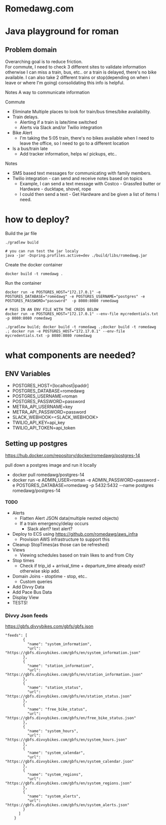 # Romedawg.com

# Java playground for roman

## Problem domain
Overarching goal is to reduce friction.  
For commute, I need to check 3 different sites to validate information 
otherwise I can miss a train, bus, etc..  or a train is delayed, there's no bike available. 
I can also take 2 different trains or stop(depending on when i leave or where I'm going) consolidating this info is helpful.

Notes
A way to communicate information


Commute
 - Eliminate Multiple places to look for train/bus times/bike availability.
 - Train delays.
   - Alerting if a train is late/time switched
   - Alerts via Slack and/or Twilio integration
 - Bike Alert
   - I'm taking the 5:05 train, there's no bikes available when I need to leave the office, so I need to go to a different location
 - Is a bus/train late
   - Add tracker information, helps w/ pickups, etc..

Notes
 - SMS based text messages for communicating with family members.
 - Twilio integration -  can send and receive notes based on topics
   - Example, I can send a text message with Costco - Grassfed butter or Hardware - ducktape, shovel, rope
   - I could then send a text - Get Hardware and be given a list of items I need.
   

# how to deploy?
Build the jar file
```
./gradlew build

# you can run test the jar localy
java -jar -Dspring.profiles.active=dev ./build/libs/romedawg.jar

```

Create the docker container
```
docker build -t romedawg .
```

Run the container
```
docker run -e POSTGRES_HOST="172.17.0.1" -e POSTGRES_DATABASE="romedawg" -e POSTGRES_USERNAME="postgres" -e POSTGRES_PASSWORD="password"  -p 8080:8080 romedawg

# PASS IN AN ENV FILE WITH THE CREDS BELOW
docker run -e POSTGRES_HOST="172.17.0.1" --env-file mycredentials.txt -p 8080:8080 romedawg

./gradlew build; docker build -t romedawg .;docker build -t romedawg .; docker run -e POSTGRES_HOST="172.17.0.1" --env-file mycredentials.txt -p 8080:8080 romedawg
```

# what components are needed?

## ENV Variables
- POSTGRES_HOST=[localhost|ipaddr]
- POSTGRES_DATABASE=romedawg 
- POSTGRES_USERNAME=roman 
- POSTGRES_PASSWORD=password 
- METRA_API_USERNAME=key 
- METRA_API_PASSWORD=password
- SLACK_WEBHOOK=<SLACK_WEBHOOK>
- TWILIO_API_KEY=api_key
- TWILIO_API_TOKEN=api_token


## Setting up postgres
https://hub.docker.com/repository/docker/romedawg/postgres-14

pull down a postgres image and run it locally
 - docker pull romedawg/postgres-14
 - docker run -e ADMIN_USER=roman -e ADMIN_PASSWORD=password -e POSTGRES_DATABASE=romedawg -p 5432:5432 --name postgres romedawg/postgres-14


#### TODO
- Alerts
    - Flatten Alert JSON data(multiple nested objects)
    - If a train emergency/delay occurs
      - Slack alert? text alert?
- Deploy to ECS using https://github.com/romedawg/aws_infra
  - Provision AWS infrastructure to support this
- Cleanup StopTimes(as those can be refreshed)
- Views
    - Viewing schedules based on train likes to and from City
- Stop times
   - Check if trip_id + arrival_time + departure_time already exist? otherwise skip add.
- Domain Joins - stoptime - stop, etc..
  - Custom queries
- Add Divvy Data
- Add Pace Bus Data
- Display View
- TESTS!

### Divvy Json feeds
https://gbfs.divvybikes.com/gbfs/gbfs.json
```
"feeds": [
        {
          "name": "system_information",
          "url": "https://gbfs.divvybikes.com/gbfs/en/system_information.json"
        },
        {
          "name": "station_information",
          "url": "https://gbfs.divvybikes.com/gbfs/en/station_information.json"
        },
        {
          "name": "station_status",
          "url": "https://gbfs.divvybikes.com/gbfs/en/station_status.json"
        },
        {
          "name": "free_bike_status",
          "url": "https://gbfs.divvybikes.com/gbfs/en/free_bike_status.json"
        },
        {
          "name": "system_hours",
          "url": "https://gbfs.divvybikes.com/gbfs/en/system_hours.json"
        },
        {
          "name": "system_calendar",
          "url": "https://gbfs.divvybikes.com/gbfs/en/system_calendar.json"
        },
        {
          "name": "system_regions",
          "url": "https://gbfs.divvybikes.com/gbfs/en/system_regions.json"
        },
        {
          "name": "system_alerts",
          "url": "https://gbfs.divvybikes.com/gbfs/en/system_alerts.json"
        }
      ]
    }
```
